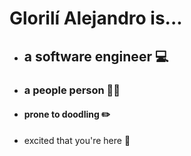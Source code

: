 # Glorilí Alejandro is...
* ## a software engineer 💻
* ### a people person 👋🏽
* #### prone to doodling ✏️
* excited that you're here 🎉 